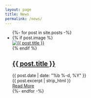 ```yaml
---
layout: page
title: News
permalink: /news/
---
```



<!-- This code inserts an overview of all the news posts -->
<div class="container max-w-screen-lg py-8 md:py-8 mx-auto">
  <ul class="grid grid-cols-1 gap-8">
    {%- for post in site.posts -%}
    <li class="list-none">
      <div class="border-b border-gray-200 pb-8 flex flex-col md:flex-row items-center">
        {% if post.image %}
        <!-- Image Section (Mobile Layout: Above Title, Desktop Layout: Beside Title) -->
        <div class="w-full md:w-1/3 mb-4 md:mb-0 md:pr-6 md:order-2">
          <a href="{{ post.url | relative_url }}">
            <div class="relative w-full h-48 rounded-lg overflow-hidden">
              <img src="/assets/img/news/{{ post.image | relative_url }}" alt="{{ post.title }}" class="absolute inset-0 w-full h-full object-cover object-center">
            </div>
          </a>
        </div>
        {% endif %}
        <!-- Text Content Section -->
        <div class="flex-1 items-start">
          <div class="mb-4">
            <!-- Title with Link -->
            <h2 class="text-2xl tracking-tight font-bold text-gray-800">
              <a href="{{ post.url | relative_url }}" class="hover:text-primary-700">{{ post.title }}</a>
            </h2>
            <!-- Date and Metadata -->
            <div class="flex items-center text-xs text-secondary-600 font-bold uppercase pt-1">
              <time>{{ post.date | date: "%b %-d, %Y" }}</time>
            </div>
          </div>
          <!-- Excerpt/Content -->
          <div class="text-gray-700 post-content">
            {{ post.excerpt | strip_html }}
          </div>
          <!-- Read More Link -->
          <div class="mt-4">
            <a href="{{ post.url | relative_url }}" class="text-primary-500 uppercase text-sm font-semibold hover:text-primary-700">Read More <i class="fas fa-chevron-right ml-1"></i></a>
          </div>
        </div>
      </div>
    </li>
    {%- endfor -%}
  </ul>
</div>
